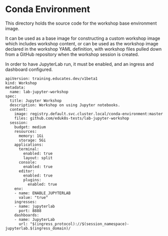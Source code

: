 Conda Environment
=================

This directory holds the source code for the workshop base environment image.

It can be used as a base image for constructing a custom workshop image which
includes workshop content, or can be used as the workshop image declared in the
workshop YAML definition, with workshop files pulled down from a GitHub
repository when the workshop session is created.

In order to have JupyterLab run, it must be enabled, and an ingress and
dashboard configured.

```
apiVersion: training.educates.dev/v1beta1
kind: Workshop
metadata:
  name: lab-jupyter-workshop
spec:
  title: Jupyter Workshop
  description: Workshop on using Jupyter notebooks.
  content:
    image: registry.default.svc.cluster.local/conda-environment:master
    files: github.com/eduk8s-tests/lab-jupyter-workshop
  session:
    budget: medium
    resources:
      memory: 1Gi
      storage: 5Gi
    applications:
      terminal:
        enabled: true
        layout: split
      console:
        enabled: true
      editor:
        enabled: true
        plugins:
          enabled: true
    env:
    - name: ENABLE_JUPYTERLAB
      value: "true"
    ingresses:
    - name: jupyterlab
      port: 8888
    dashboards:
    - name: JupyterLab
      url: "$(ingress_protocol)://$(session_namespace)-jupyterlab.$(ingress_domain)/
```

